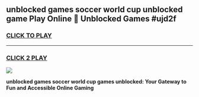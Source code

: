 
## unblocked games soccer world cup unblocked game Play Online 👋 Unblocked Games #ujd2f
<h3>
<a href="https://premium.freeplayer.one?title=unblocked_games_soccer_world_cup&ref=21F">CLICK TO PLAY</a></h3>
<hr>

<h3>
<a href="https://premium.freeplayer.one?title=unblocked_games_soccer_world_cup&ref=21F">CLICK 2 PLAY</a>
  
</h3>

<a href="https://premium.freeplayer.one?title=unblocked_games_soccer_world_cup&ref=21F/"><img src="https://clearcache.store/games.png"></a>


**unblocked games soccer world cup games unblocked: Your Gateway to Fun and Accessible Online Gaming**
